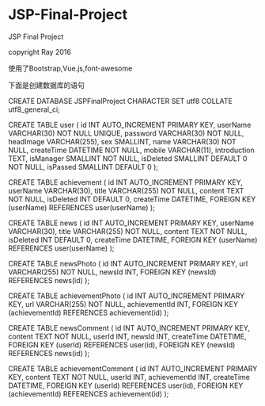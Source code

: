 # JSP-Final-Project
JSP Final Project

copyright Ray 2016

使用了Bootstrap,Vue.js,font-awesome


下面是创建数据库的语句

CREATE DATABASE JSPFinalProject CHARACTER SET  utf8  COLLATE utf8_general_ci;

CREATE TABLE user
(
  id INT AUTO_INCREMENT PRIMARY KEY,
  userName VARCHAR(30) NOT NULL UNIQUE,
  password VARCHAR(30) NOT NULL,
  headImage VARCHAR(255),
  sex SMALLINT,
  name VARCHAR(30) NOT NULL,
  createTime DATETIME NOT NULL,
  mobile VARCHAR(11),
  introduction TEXT,
  isManager SMALLINT NOT NULL,
  isDeleted SMALLINT DEFAULT 0 NOT NULL,
  isPassed SMALLINT DEFAULT 0
);

CREATE TABLE achievement
(
  id INT AUTO_INCREMENT PRIMARY KEY,
  userName VARCHAR(30),
  title VARCHAR(255) NOT NULL,
  content TEXT NOT NULL,
  isDeleted INT DEFAULT 0,
  createTime DATETIME,
  FOREIGN KEY (userName) REFERENCES user(userName)
);

CREATE TABLE news
(
  id INT AUTO_INCREMENT PRIMARY KEY,
  userName VARCHAR(30),
  title VARCHAR(255) NOT NULL,
  content TEXT NOT NULL,
  isDeleted INT DEFAULT 0,
  createTime DATETIME,
  FOREIGN KEY (userName) REFERENCES user(userName)
);

CREATE TABLE newsPhoto
(
  id INT AUTO_INCREMENT PRIMARY KEY,
  url VARCHAR(255) NOT NULL,
  newsId INT,
  FOREIGN KEY (newsId) REFERENCES news(id)
);

CREATE TABLE achievementPhoto
(
  id INT AUTO_INCREMENT PRIMARY KEY,
  url VARCHAR(255) NOT NULL,
  achievementId INT,
  FOREIGN KEY (achievementId) REFERENCES achievement(id)
);

CREATE TABLE newsComment
(
  id INT AUTO_INCREMENT PRIMARY KEY,
  content TEXT NOT NULL,
  userId INT,
  newsId INT,
  createTime DATETIME,
  FOREIGN KEY (userId) REFERENCES user(id),
  FOREIGN KEY (newsId) REFERENCES news(id)
);

CREATE TABLE achievementComment
(
  id INT AUTO_INCREMENT PRIMARY KEY,
  content TEXT NOT NULL,
  userId INT,
  achievementId INT,
  createTime DATETIME,
  FOREIGN KEY (userId) REFERENCES user(id),
  FOREIGN KEY (achievementId) REFERENCES achievement(id)
);